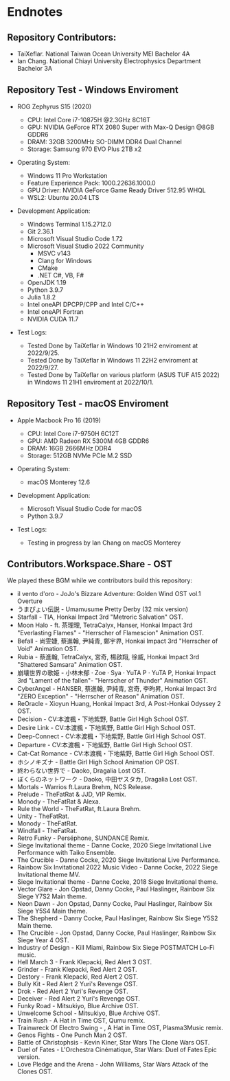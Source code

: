 # Endnotes

## Repository Contributors: 
 - TaiXeflar. National Taiwan Ocean University MEI Bachelor 4A
 - Ian Chang. National Chiayi University Electrophysics Department Bachelor 3A

## Repository Test - Windows Enviroment

 - ROG Zephyrus S15 (2020)
    - CPU: Intel Core i7-10875H @2.3GHz 8C16T
    - GPU: NVIDIA GeForce RTX 2080 Super with Max-Q Design @8GB GDDR6
    - DRAM: 32GB 3200MHz SO-DIMM DDR4 Dual Channel
    - Storage: Samsung 970 EVO Plus 2TB x2

 - Operating System:
    - Windows 11 Pro Workstation
    - Feature Experience Pack: 1000.22636.1000.0
    - GPU Driver: NVIDIA GeForce Game Ready Driver 512.95 WHQL
    - WSL2: Ubuntu 20.04 LTS

 - Development Application:
    - Windows Terminal 1.15.2712.0
    - Git 2.36.1
    - Microsoft Visual Studio Code 1.72
    - Microsoft Visual Studio 2022 Community
       - MSVC v143
       - Clang for Windows
       - CMake
       - .NET C#, VB, F#
    - OpenJDK 1.19
    - Python 3.9.7
    - Julia 1.8.2
    - Intel oneAPI DPCPP/CPP and Intel C/C++
    - Intel oneAPI Fortran
    - NVIDIA CUDA 11.7

 - Test Logs:
   - Tested Done by TaiXeflar in Windows 10 21H2 enviroment at 2022/9/25.
   - Tested Done by TaiXeflar in Windows 11 22H2 enviroment at 2022/9/27.
   - Tested Done by TaiXeflar on various platform (ASUS TUF A15 2022) in Windows 11 21H1 enviroment at 2022/10/1.

## Repository Test - macOS Enviroment

 - Apple Macbook Pro 16 (2019)
    - CPU: Intel Core i7-9750H 6C12T
    - GPU: AMD Radeon RX 5300M 4GB GDDR6
    - DRAM: 16GB 2666MHz DDR4
    - Storage: 512GB NVMe PCIe M.2 SSD

 - Operating System:
    - macOS Monterey 12.6

 - Development Application:
    - Microsoft Visual Studio Code for macOS
    - Python 3.9.7

 - Test Logs:
    - Testing in progress by Ian Chang on macOS Monterey

## Contributors.Workspace.Share - OST
We played these BGM while we contributors build this repository:

 - il vento d'oro - JoJo's Bizzare Adventure: Golden Wind OST vol.1 Overture
 - うまぴょい伝説 - Umamusume Pretty Derby (32 mix version)
 - Starfall - TIA, Honkai Impact 3rd "Metroric Salvation" OST.
 - Moon Halo - ft. 茶理理, TetraCalyx, Hanser, Honkai Impact 3rd "Everlasting Flames" - "Herrscher of Flamescion" Animation OST.
 - Befall - 尚雯婕, 蔡進翰, 尹純青, 鄭宇界, Honkai Impact 3rd "Herrscher of Void" Animation OST.
 - Rubia - 蔡進翰, TetraCalyx, 宮奇, 楊啟翔, 徐威, Honkai Impact 3rd "Shattered Samsara" Animation OST.
 - 崩壊世界の歌姫 - 小林未郁 · Zoe · Sya · YuTA P · YuTA P, Honkai Impact 3rd "Lament of the fallen"- "Herrscher of Thunder" Animation OST.
 - CyberAngel - HANSER, 蔡進翰, 尹純青, 宮奇, 李昀昇, Honkai Impact 3rd "ZERO Exception" - "Herrscher of Reason" Animation OST.
 - ReOracle - Xioyun Huang, Honkai Impact 3rd, A Post-Honkai Odyssey 2 OST.
 - Decision - CV:本渡楓・下地紫野, Battle Girl High School OST.
 - Desire Link - CV:本渡楓・下地紫野, Battle Girl High School OST.
 - Deep-Connect - CV:本渡楓・下地紫野, Battle Girl High School OST.
 - Departure - CV:本渡楓・下地紫野, Battle Girl High School OST.
 - Cat-Cat Romance - CV:本渡楓・下地紫野, Battle Girl High School OST.
 - ホシノキズナ - Battle Girl High School Animation OP OST.
 - 終わらない世界で - Daoko, Dragalia Lost OST.
 - ぼくらのネットワーク - Daoko, 中田ヤスタカ, Dragalia Lost OST.
 - Mortals - Warrios ft.Laura Brehm, NCS Release.
 - Prelude - TheFatRat & JJD, VIP Remix.
 - Monody - TheFatRat & Alexa.
 - Rule the World - TheFatRat, ft.Laura Brehm.
 - Unity - TheFatRat.
 - Monody - TheFatRat.
 - Windfall - TheFatRat.
 - Retro Funky - Perséphone, SUNDANCE Remix.
 - Siege Invitational theme - Danne Cocke, 2020 Siege Invitational Live Performance with Taiko Ensemble.
 - The Crucible - Danne Cocke, 2020 Siege Invitational Live Performance.
 - Rainbow Six Invitational 2022 Music Video - Danne Cocke, 2022 Siege Invitational theme MV.
 - Siege Invitational theme - Danne Cocke, 2018 Siege Invitational theme.
 - Vector Glare - Jon Opstad, Danny Cocke, Paul Haslinger, Rainbow Six Siege Y7S2 Main theme.
 - Neon Dawn - Jon Opstad, Danny Cocke, Paul Haslinger, Rainbow Six Siege Y5S4 Main theme.
 - The Shepherd - Danny Cocke, Paul Haslinger, Rainbow Six Siege Y5S2 Main theme.
 - The Crucible - Jon Opstad, Danny Cocke, Paul Haslinger, Rainbow Six Siege Year 4 OST.
 - Industry of Design - Kill Miami, Rainbow Six Siege POSTMATCH Lo-Fi music.
 - Hell March 3 - Frank Klepacki, Red Alert 3 OST.
 - Grinder - Frank Klepacki, Red Alert 2 OST.
 - Destory - Frank Klepacki, Red Alert 2 OST. 
 - Bully Kit - Red Alert 2 Yuri's Revenge OST.
 - Drok - Red Alert 2 Yuri's Revenge OST.
 - Deceiver - Red Alert 2 Yuri's Revenge OST.
 - Funky Road - Mitsukiyo, Blue Archive OST.
 - Unwelcome School - Mitsukiyo, Blue Archive OST.
 - Train Rush - A Hat in Time OST, Qumu remix.
 - Trainwreck Of Electro Swing - , A Hat in Time OST, Plasma3Music remix.
 - Genos Fights - One Punch Man 2 OST.
 - Battle of Christophsis - Kevin Kiner, Star Wars The Clone Wars OST.
 - Duel of Fates - L'Orchestra Cinématique, Star Wars: Duel of Fates Epic version.
 - Love Pledge and the Arena - John Williams, Star Wars Attack of the Clones OST.